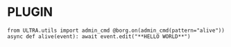 # PLUGIN

``from ULTRA.utils import admin_cmd
@borg.on(admin_cmd(pattern="alive"))
async def alive(event):
  await event.edit("**HELLO WORLD**")``
